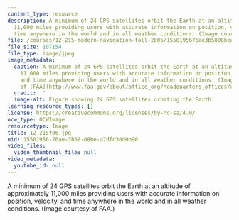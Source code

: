 ```yaml
---
content_type: resource
description: A minimum of 24 GPS satellites orbit the Earth at an altitude of approximately
  11,000 miles providing users with accurate information on position, velocity, and
  time anywhere in the world and in all weather conditions. (Image courtesy of FAA.)
file: /courses/12-215-modern-navigation-fall-2006/1550195676ae3b5808bea7dfd30d0b90_12-215f06.jpg
file_size: 107154
file_type: image/jpeg
image_metadata:
  caption: A minimum of 24 GPS satellites orbit the Earth at an altitude of approximately
    11,000 miles providing users with accurate information on position, velocity,
    and time anywhere in the world and in all weather conditions. (Image courtesy
    of [FAA](http://www.faa.gov/about/office_org/headquarters_offices/ato/service_units/techops/navservices/gnss/gps/).)
  credit: ''
  image-alt: Figure showing 24 GPS satellites orbiting the Earth.
learning_resource_types: []
license: https://creativecommons.org/licenses/by-nc-sa/4.0/
ocw_type: OCWImage
resourcetype: Image
title: 12-215f06.jpg
uid: 15501956-76ae-3b58-08be-a7dfd30d0b90
video_files:
  video_thumbnail_file: null
video_metadata:
  youtube_id: null
---
```

A minimum of 24 GPS satellites orbit the Earth at an altitude of approximately 11,000 miles providing users with accurate information on position, velocity, and time anywhere in the world and in all weather conditions. (Image courtesy of FAA.)